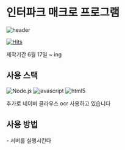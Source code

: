 <h1>인터파크 매크로 프로그램</h1>

![header](https://capsule-render.vercel.app/api?type=waving&color=auto&height=300&section=header&text=auto%20ticketing&fontSize=90)

[![Hits](https://hits.seeyoufarm.com/api/count/incr/badge.svg?url=https%3A%2F%2Fgithub.com%2Fchoiseoryun&count_bg=%238EE8ED&title_bg=%23BAB6B6&icon=&icon_color=%23E7E7E7&title=hits&edge_flat=false)](https://hits.seeyoufarm.com)

제작기간 6월 17일 ~ ing
<h2>사용 스택</h2>

![Node.js](https://img.shields.io/badge/Node.js-5FA04E.svg?&style=for-the-badge&logo=Node.js&logoColor=white)
![javascript](https://img.shields.io/badge/javascript-F7DF1E.svg?&style=for-the-badge&logo=javascript&logoColor=white)
![html5](https://img.shields.io/badge/html5-E34F26.svg?&style=for-the-badge&logo=html5&logoColor=white)

추가로 네이버 클라우스 ocr 사용하고 있습니다

<h2>사용 방법</h2>
- 서버를 실행시킨다
